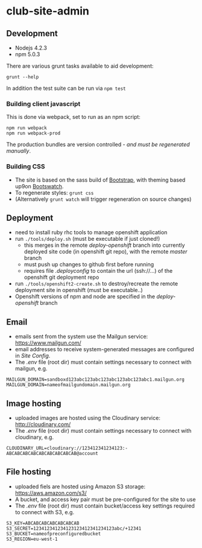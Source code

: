 # club-site-admin

## Development

* Nodejs 4.2.3
* npm 5.0.3

There are various grunt tasks available to aid development:

`grunt --help`

In addition the test suite can be run via `npm test`

### Building client javascript

This is done via webpack, set to run as an npm script:

```
npm run webpack
npm run webpack-prod
```

The production bundles are version controlled - _and must be regenerated manually_.

### Building CSS

* The site is based on the sass build of [Bootstrap](https://getbootstrap.com/docs/3.3/), with theming based up9on [Bootswatch](https://bootswatch.com/).
* To regenerate styles: `grunt css` 
* (Alternatively `grunt watch` will trigger regeneration on source changes)

## Deployment

* need to install ruby rhc tools to manage openshift application
* run `./tools/deploy.sh` (must be executable if just cloned!)
  * this merges in the remote _deploy-openshift_ branch into currently deployed site code (in openshift git repo), with the remote _master_ branch
  * must push up changes to github first before running
  * requires file _.deployconfig_ to contain the url (ssh://...) of the openshift git deployment repo
* run `./tools/openshift2-create.sh` to destroy/recreate the remote deployment site in openshift (must be executable..)
* Openshift versions of npm and node are specified in the _deploy-openshift_ branch

## Email 

* emails sent from the system use the Mailgun service: https://www.mailgun.com/
* email addresses to receive system-generated messages are configured in _Site Config_.
* The _.env_ file (root dir) must contain settings necessary to connect with mailgun, e.g.

```
MAILGUN_DOMAIN=sandboxd123abc123abc123abc123abc123abc1.mailgun.org
MAILGUN_DOMAIN=nameofmailgundomain.mailgun.org
```

## Image hosting 

* uploaded images are hosted using the Cloudinary service: http://cloudinary.com/
* The _.env_ file (root dir) must contain settings necessary to connect with cloudinary, e.g.

```
CLOUDINARY_URL=cloudinary://123412341234123:-ABCABCABCABCABCABCABCABCAB@account
```

## File hosting 

* uploaded fiels are hosted using Amazon S3 storage: https://aws.amazon.com/s3/
* A bucket, and access key pair must be pre-configured for the site to use
* The _.env_ file (root dir) must contain bucket/access key settings required to connect with S3, e.g.

```
S3_KEY=ABCABCABCABCABCABCAB
S3_SECRET=123412341234123123412341234123abc/+12341
S3_BUCKET=nameofpreconfiguredbucket
S3_REGION=eu-west-1
```

